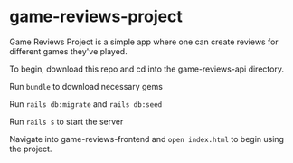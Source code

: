 # game-reviews-project

Game Reviews Project is a simple app where one can create reviews for different games they've played.

To begin, download this repo and cd into the game-reviews-api directory.

Run `bundle` to download necessary gems

Run `rails db:migrate` and `rails db:seed`

Run `rails s` to start the server

Navigate into game-reviews-frontend and `open index.html` to begin using the project.
